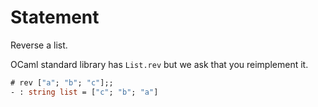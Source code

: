 # Statement

Reverse a list.

OCaml standard library has `List.rev` but we ask that you reimplement
it.


```ocaml
# rev ["a"; "b"; "c"];;
- : string list = ["c"; "b"; "a"]
```